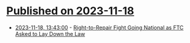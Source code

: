 # [Published on 2023-11-18](index.md)

* [2023-11-18, 13:43:00](https://soylentnews.org/article.pl?sid=23/11/17/0424221&from=rss) - [Right-to-Repair Fight Going National as FTC Asked to Lay Down the Law](https://soylentnews.org/article.pl?sid=23/11/17/0424221&from=rss)
